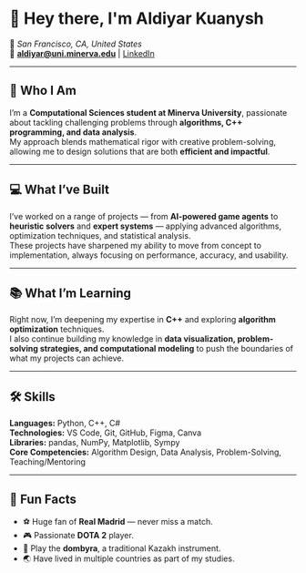 # 👋 Hey there, I'm **Aldiyar Kuanysh**  

📍 *San Francisco, CA, United States*  
📧 **aldiyar@uni.minerva.edu** |  [LinkedIn]([https://linkedin.com/in/aldiyar-kuanysh](https://www.linkedin.com/in/aldiyar-kuanysh-549b922a1/))  

---

## 🌟 Who I Am  
I’m a **Computational Sciences student at Minerva University**, passionate about tackling challenging problems through **algorithms, C++ programming, and data analysis**.  
My approach blends mathematical rigor with creative problem-solving, allowing me to design solutions that are both **efficient and impactful**.  

---

## 💻 What I’ve Built  
I’ve worked on a range of projects — from **AI-powered game agents** to **heuristic solvers** and **expert systems** — applying advanced algorithms, optimization techniques, and statistical analysis.  
These projects have sharpened my ability to move from concept to implementation, always focusing on performance, accuracy, and usability.  

---

## 📚 What I’m Learning  
Right now, I’m deepening my expertise in **C++** and exploring **algorithm optimization** techniques.  
I also continue building my knowledge in **data visualization, problem-solving strategies, and computational modeling** to push the boundaries of what my projects can achieve.  

---

## 🛠 Skills  

**Languages:** Python, C++, C#  
**Technologies:** VS Code, Git, GitHub, Figma, Canva  
**Libraries:** pandas, NumPy, Matplotlib, Sympy  
**Core Competencies:** Algorithm Design, Data Analysis, Problem-Solving, Teaching/Mentoring  

---

## 🎯 Fun Facts  
- ⚽ Huge fan of **Real Madrid** — never miss a match.  
- 🎮 Passionate **DOTA 2** player.  
- 🎵 Play the **dombyra**, a traditional Kazakh instrument.  
- 🌏 Have lived in multiple countries as part of my studies.  
